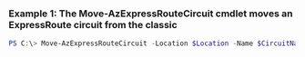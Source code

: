 ### Example 1: The Move-AzExpressRouteCircuit cmdlet moves an ExpressRoute circuit from the classic
```powershell
PS C:\> Move-AzExpressRouteCircuit -Location $Location -Name $CircuitName -ResourceGroupName $RG -ServiceKey $ServiceKey
```

